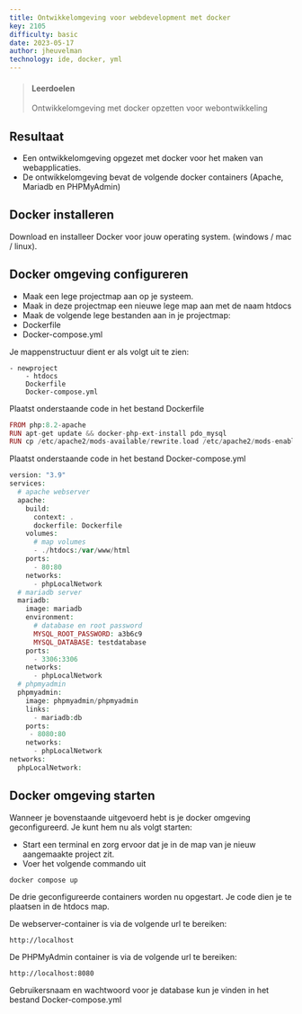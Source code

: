 ```yaml
---
title: Ontwikkelomgeving voor webdevelopment met docker
key: 2105
difficulty: basic
date: 2023-05-17
author: jheuvelman
technology: ide, docker, yml
---
```



> #### Leerdoelen
> Ontwikkelomgeving met docker opzetten voor webontwikkeling

## Resultaat
* Een ontwikkelomgeving opgezet met docker voor het maken van webapplicaties.
* De ontwikkelomgeving bevat de volgende docker containers (Apache, Mariadb en PHPMyAdmin)

## Docker installeren
Download en installeer Docker voor jouw operating system. (windows / mac / linux).

## Docker omgeving configureren
* Maak een lege projectmap aan op je systeem.
* Maak in deze projectmap een nieuwe lege map aan met de naam htdocs
* Maak de volgende lege bestanden aan in je projectmap:
* Dockerfile
* Docker-compose.yml

Je mappenstructuur dient er als volgt uit te zien:
```shell
- newproject
    - htdocs
    Dockerfile
    Docker-compose.yml
```

Plaatst onderstaande code in het bestand Dockerfile
``` php
FROM php:8.2-apache
RUN apt-get update && docker-php-ext-install pdo_mysql
RUN cp /etc/apache2/mods-available/rewrite.load /etc/apache2/mods-enabled/
```

Plaatst onderstaande code in het bestand Docker-compose.yml

``` php
version: "3.9"
services: 
  # apache webserver
  apache:
    build:
      context: .
      dockerfile: Dockerfile
    volumes:
      # map volumes
      - ./htdocs:/var/www/html
    ports:
      - 80:80
    networks:
      - phpLocalNetwork
  # mariadb server
  mariadb:
    image: mariadb
    environment:
      # database en root password
      MYSQL_ROOT_PASSWORD: a3b6c9
      MYSQL_DATABASE: testdatabase
    ports:
      - 3306:3306
    networks:
      - phpLocalNetwork
  # phpmyadmin
  phpmyadmin:
    image: phpmyadmin/phpmyadmin
    links:
      - mariadb:db
    ports:
     - 8080:80
    networks:
      - phpLocalNetwork
networks:
  phpLocalNetwork: 
```
## Docker omgeving starten
Wanneer je bovenstaande uitgevoerd hebt is je docker omgeving geconfigureerd.
Je kunt hem nu als volgt starten:

* Start een terminal en zorg ervoor dat je in de map van je nieuw aangemaakte project zit.
* Voer het volgende commando uit
```shell
docker compose up
```

De drie geconfigureerde containers worden nu opgestart.
Je code dien je te plaatsen in de htdocs map.

De webserver-container is via de volgende url te bereiken:
```shell
http://localhost
```


De PHPMyAdmin container is via de volgende url te bereiken:
```shell
http://localhost:8080
```
Gebruikersnaam en wachtwoord voor je database kun je vinden in het bestand Docker-compose.yml
